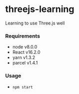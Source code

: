 # threejs-learning
Learning to use Three.js well

### Requirements

* node v8.0.0
* React v16.2.0
* yarn v1.3.2
* parcel v1.4.1

### Usage

* `npm start`